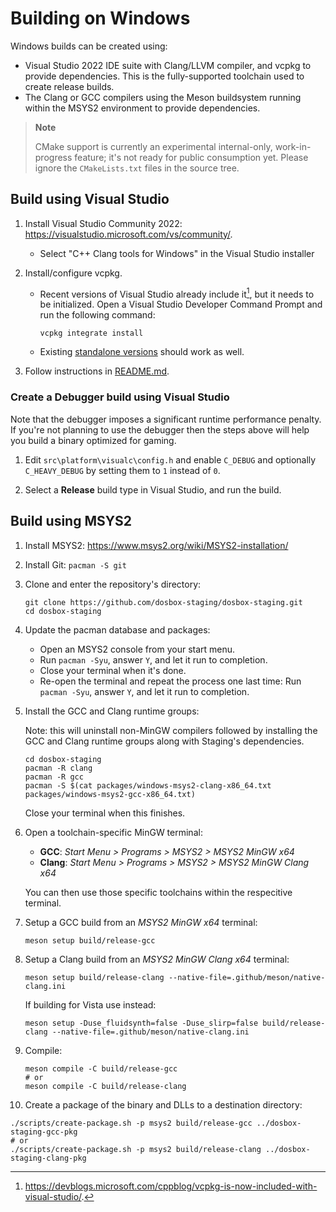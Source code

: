 # Building on Windows

Windows builds can be created using:

- Visual Studio 2022 IDE suite with Clang/LLVM compiler, and vcpkg to provide
  dependencies. This is the fully-supported toolchain used to create release
  builds.
- The Clang or GCC compilers using the Meson buildsystem running within the
  MSYS2 environment to provide dependencies.

> **Note**
>
> CMake support is currently an experimental internal-only, work-in-progress
> feature; it's not ready for public consumption yet. Please ignore the
> `CMakeLists.txt` files in the source tree.


## Build using Visual Studio

1. Install Visual Studio Community 2022: <https://visualstudio.microsoft.com/vs/community/>.
    - Select "C++ Clang tools for Windows" in the Visual Studio installer
2. Install/configure vcpkg.
    - Recent versions of Visual Studio already include it[^1], but it needs to
      be initialized. Open a Visual Studio Developer Command Prompt and run the
      following command:

        ``` shell
        vcpkg integrate install
        ```

    - Existing [standalone versions](<https://github.com/Microsoft/vcpkg#quick-start-windows>) should work as well.

3. Follow instructions in [README.md](/README.md).

### Create a Debugger build using Visual Studio

Note that the debugger imposes a significant runtime performance penalty.
If you're not planning to use the debugger then the steps above will help
you build a binary optimized for gaming.

1. Edit `src\platform\visualc\config.h` and enable `C_DEBUG` and optionally
  `C_HEAVY_DEBUG` by setting them to `1` instead of `0`.

2. Select a **Release** build type in Visual Studio, and run the build.


## Build using MSYS2

1. Install MSYS2: <https://www.msys2.org/wiki/MSYS2-installation/>

2. Install Git: `pacman -S git`

3. Clone and enter the repository's directory:

    ``` shell
    git clone https://github.com/dosbox-staging/dosbox-staging.git
    cd dosbox-staging
    ```

4. Update the pacman database and packages:

   - Open an MSYS2 console from your start menu.
   - Run `pacman -Syu`, answer `Y`, and let it run to completion.
   - Close your terminal when it's done.
   - Re-open the terminal and repeat the process one last time: Run `pacman -Syu`, answer `Y`, and let it run to completion.

5. Install the GCC and Clang runtime groups:

   Note: this will uninstall non-MinGW compilers followed by installing
   the GCC and Clang runtime groups along with Staging's dependencies.

    ``` shell
    cd dosbox-staging
    pacman -R clang
    pacman -R gcc
    pacman -S $(cat packages/windows-msys2-clang-x86_64.txt packages/windows-msys2-gcc-x86_64.txt)
    ```

   Close your terminal when this finishes.

6. Open a toolchain-specific MinGW terminal:

   - **GCC**: _Start Menu > Programs > MSYS2 > MSYS2 MinGW x64_
   - **Clang**: _Start Menu > Programs > MSYS2 > MSYS2 MinGW Clang x64_

   You can then use those specific toolchains within the
   respecitive terminal.

7. Setup a GCC build from an *MSYS2 MinGW x64* terminal:

   ``` shell
   meson setup build/release-gcc
   ```

8. Setup a Clang build from an *MSYS2 MinGW Clang x64* terminal:

   ``` shell
   meson setup build/release-clang --native-file=.github/meson/native-clang.ini
   ```

   If building for Vista use instead:

   ``` shell
   meson setup -Duse_fluidsynth=false -Duse_slirp=false build/release-clang --native-file=.github/meson/native-clang.ini
   ```

9. Compile:

   ``` shell
   meson compile -C build/release-gcc
   # or
   meson compile -C build/release-clang
   ```

10. Create a package of the binary and DLLs to a destination directory:

   ``` shell
   ./scripts/create-package.sh -p msys2 build/release-gcc ../dosbox-staging-gcc-pkg
   # or
   ./scripts/create-package.sh -p msys2 build/release-clang ../dosbox-staging-clang-pkg
   ```

[^1]: <https://devblogs.microsoft.com/cppblog/vcpkg-is-now-included-with-visual-studio/>.
